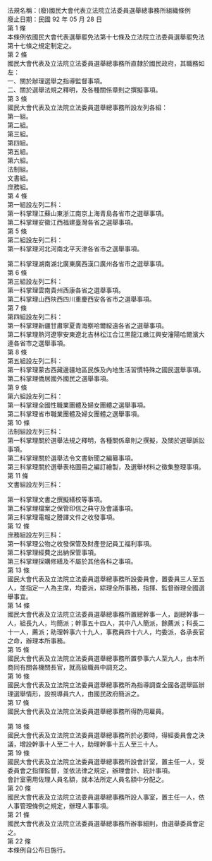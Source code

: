 法規名稱：(廢)國民大會代表立法院立法委員選舉總事務所組織條例  
廢止日期：民國 92 年 05 月 28 日  
第 1 條  
本條例依國民大會代表選舉罷免法第十七條及立法院立法委員選舉罷免法  
第十七條之規定制定之。  
第 2 條  
國民大會代表及立法院立法委員選舉總事務所直隸於國民政府，其職務如  
左：  
一、關於辦理選舉之指導監督事項。  
二、關於選舉法規之釋明，及各種關係章則之撰擬事項。  
第 3 條  
國民大會代表及立法院立法委員選舉總事務所設左列各組：  
第一組。  
第二組。  
第三組。  
第四組。  
第五組。  
第六組。  
法制組。  
文書組。  
庶務組。  
第 4 條  
第一組設左列二科：  
第一科掌理江蘇山東浙江南京上海青島各省市之選舉事項。  
第二科掌理安徽江西福建臺灣各省之選舉事項。  
第 5 條  
第二組設左列二科：  
第一科掌理河北河南北平天津各省市之選舉事項。  


第二科掌理湖南湖北廣東廣西漢口廣州各省市之選舉事項。  
第 6 條  
第三組設左列二科：  
第一科掌理雲南貴州西康各省之選舉事項。  
第二科掌理山西陜西四川重慶西安各省市之選舉事項。  
第 7 條  
第四組設左列二科：  
第一科掌理新疆甘肅寧夏青海察哈爾綏遠各省之選舉事項。  
第二科掌理熱河遼寧安東遼北吉林松江合江黑龍江嫩江興安瀋陽哈爾濱大  
連各省市之選舉事項。  
第 8 條  
第五組設左列二科：  
第一科掌理蒙古西藏邊疆地區民族及內地生活習慣特殊之國民選舉事項。  
第二科掌理僑居國外國民之選舉事項。  
第 9 條  
第六組設左列二科：  
第一科掌理全國性職業團體及婦女團體之選舉事項。  
第二科掌理省市職業團體及婦女團體之選舉事項。  
第 10 條  
法制組設左列三科：  
第一科掌理關於選舉法規之釋明，各種關係章則之撰擬，及關於選舉訴訟  
事項。  
第二科掌理關於選舉法令文書新聞之編纂事項。  
第三科掌理關於選舉表格圖冊之編訂繪製，及選舉材料之徵集整理事項。  
第 11 條  
文書組設左列三科：  


第一科掌理文書之撰擬繕校等事項。  
第二科掌理檔案之保管印信之典守及會議事項。  
第三科掌理電報之謄譯文件之收發事項。  
第 12 條  
庶務組設左列三科：  
第一科掌理公物之收發保管及財產登記員工福利事項。  
第二科掌理經費之出納保管事項。  
第三科掌理採購修繕及不屬於其他各科之事項。  
第 13 條  
國民大會代表及立法院立法委員選舉總事務所設委員會，置委員三人至五  
人，並指定一人為主席，均委派，綜理全所事務，指揮、監督辦理全國選  
舉事宜。  
第 14 條  
國民大會代表及立法院立法委員選舉總事務所置總幹事一人，副總幹事一  
人，組長九人，均簡派；幹事五十四人，其中八人簡派，餘薦派；科長二  
十一人，薦派；助理幹事六十九人，事務員四十六人，均委派，各承長官  
之命，辦理本所事務。  
第 15 條  
國民大會代表及立法院立法委員選舉總事務所置參事六人至九人，由本所  
商同有關各機關長官，就高級職員中調充之。  
第 16 條  
國民大會代表及立法院立法委員選舉總事務所為指導調查全國各選舉區辦  
理選舉情形，設視導員六人，由國民政府簡派之。  
第 17 條  
國民大會代表及立法院立法委員選舉總事務所得酌用雇員。  


第 18 條  
國民大會代表及立法院立法委員選舉總事務所於必要時，得經委員會之決  
議，增設幹事十人至二十人，助理幹事十五人至三十人。  
第 19 條  
國民大會代表及立法院立法委員選舉總事務所設會計室，置主任一人，受  
委員會之指揮監督，並依法律之規定，辦理會計、統計事項。  
會計室需用佐理人員名額，就本法所定人員名額中分配之。  
第 20 條  
國民大會代表及立法院立法委員選舉總事務所設人事室，置主任一人，依  
人事管理條例之規定，辦理人事事項。  
第 21 條  
國民大會代表及立法院立法委員選舉總事務所辦事細則，由選舉委員會定  
之。  
第 22 條  
本條例自公布日施行。  


